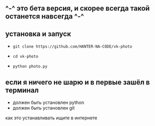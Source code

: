 ^-^ это бета версия, и скорее всегда такой останется навсегда ^-^
----
## установка и запуск
-     git clone https://github.com/HANTER-NA-CODE/vk-photo
-     cd vk-photo
-     python photo.py
## если я ничего не шарю и в первые зашёл в терминал
- должен быть установлен python
- должен быть установлен git

как это устанавливать ищите в интернете
